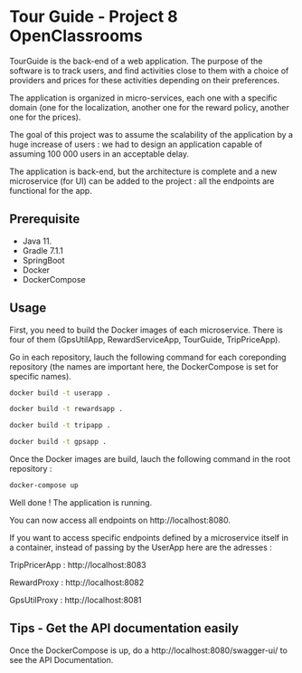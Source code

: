 # Tour Guide - Project 8 OpenClassrooms

TourGuide is the back-end of a web application. The purpose of the software is to track users, and find activities close to them with a choice of providers and prices for these activities depending on their preferences.

The application is organized in micro-services, each one with a specific domain (one for the localization, another one for the reward policy, another one for the prices). 

The goal of this project was to assume the scalability of the application by a huge increase of users : we had to design an application capable of assuming 100 000 users in an acceptable delay. 

The application is back-end, but the architecture is complete and a new microservice (for UI) can be added to the project : all the endpoints are functional for the app. 

## Prerequisite

* Java 11.
* Gradle 7.1.1
* SpringBoot
* Docker
* DockerCompose


## Usage

First, you need to build the Docker images of each microservice.
There is four of them (GpsUtilApp, RewardServiceApp, TourGuide, TripPriceApp).

Go in each repository, lauch the following command for each coreponding repository (the names are important here, the DockerCompose is set for specific names).
```bash
docker build -t userapp .
```
```bash
docker build -t rewardsapp .
```
```bash
docker build -t tripapp .
```
```bash
docker build -t gpsapp .
```
Once the Docker images are build, lauch the following command in the root repository : 
```bash
docker-compose up
```
Well done ! The application is running. 

You can now access all endpoints on http://localhost:8080.

If you want to access specific endpoints defined by a microservice itself in a container, instead of passing by the UserApp here are the adresses :

TripPricerApp : http://localhost:8083

RewardProxy : http://localhost:8082

GpsUtilProxy : http://localhost:8081


## Tips - Get the API documentation easily
 Once the DockerCompose is up, do a http://localhost:8080/swagger-ui/ to see the API Documentation.
